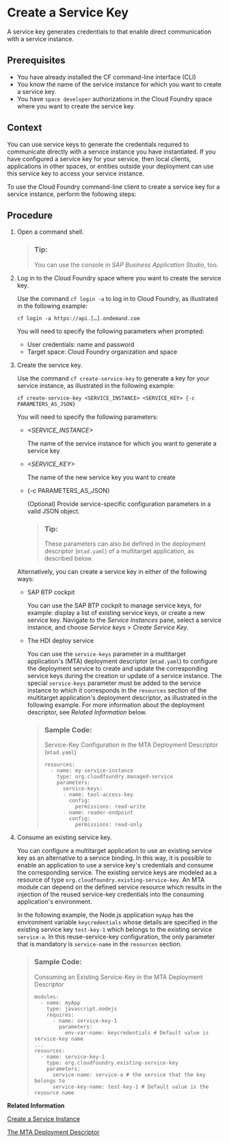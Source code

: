 <!-- loio26c3446247864a8a89d0d2eb6aff6351 -->

# Create a Service Key

A service key generates credentials to that enable direct communication with a service instance.



<a name="loio26c3446247864a8a89d0d2eb6aff6351__prereq_q5r_3wv_gnb"/>

## Prerequisites

-   You have already installed the CF command-line interface \(CLI\)
-   You know the name of the service instance for which you want to create a service key.
-   You have `space developer` authorizations in the Cloud Foundry space where you want to create the service key.



## Context

You can use service keys to generate the credentials required to communicate directly with a service instance you have instantiated. If you have configured a service key for your service, then local clients, applications in other spaces, or entities outside your deployment can use this service key to access your service instance.

To use the Cloud Foundry command-line client to create a service key for a service instance, perform the following steps:



## Procedure

1.  Open a command shell.

    > ### Tip:  
    > You can use the console in *SAP Business Application Studio*, too.

2.  Log in to the Cloud Foundry space where you want to create the service key.

    Use the command `cf login -a` to log in to Cloud Foundry, as illustrated in the following example:

    ```
    cf login -a https://api.[…].ondemand.com
    ```

    You will need to specify the following parameters when prompted:

    -   User credentials: name and password
    -   Target space: Cloud Foundry organization and space

3.  Create the service key.

    Use the command `cf create-service-key` to generate a key for your service instance, as illustrated in the following example:

    ```
    cf create-service-key <SERVICE_INSTANCE> <SERVICE_KEY> {-c PARAMETERS_AS_JSON}
    ```

    You will need to specify the following parameters:

    -   *<SERVICE\_INSTANCE\>* 

        The name of the service instance for which you want to generate a service key

    -   *<SERVICE\_KEY\>*

        The name of the new service key you want to create

    -   \{-c PARAMETERS\_AS\_JSON\}

        \(Optional\) Provide service-specific configuration parameters in a valid JSON object.

        > ### Tip:  
        > These parameters can also be defined in the deployment descriptor \(`mtad.yaml`\) of a multitarget application, as described below.


    Alternatively, you can create a service key in either of the following ways:

    -   SAP BTP cockpit

        You can use the SAP BTP cockpit to manage service keys, for example: display a list of existing service keys, or create a new service key. Navigate to the *Service Instances* pane, select a service instance, and choose *Service keys* \> *Create Service Key*.

    -   The HDI deploy service

        You can use the `service-keys` parameter in a multitarget application's \(MTA\) deployment descriptor \(`mtad.yaml`\) to configure the deployment service to create and update the corresponding service keys during the creation or update of a service instance. The special `service-keys` parameter must be added to the service instance to which it corresponds in the `resources` section of the multitarget application's deployment descriptor, as illustrated in the following example. For more information about the deployment descriptor, see *Related Information* below.

        > ### Sample Code:  
        > Service-Key Configuration in the MTA Deployment Descriptor \(`mtad.yaml`\)
        > 
        > ```
        > resources: 
        >   - name: my-service-instance 
        >     type: org.cloudfoundry.managed-service
        >     parameters:  
        >       service-keys:  
        >       - name: tool-access-key  
        >         config:  
        >           permissions: read-write  
        >       - name: reader-endpoint  
        >         config:  
        >           permissions: read-only
        > ```


4.  Consume an existing service key.

    You can configure a multitarget application to use an existing service key as an alternative to a service binding. In this way, it is possible to enable an application to use a service key's credentials and consume the corresponding service. The existing service keys are modeled as a resource of type `org.cloudfoundry.existing-service-key`. An MTA module can depend on the defined service resource which results in the injection of the reused service-key credentials into the consuming application's environment.

    In the following example, the Node.js application `myApp` has the environment variable `keycredentials` whose details are specified in the existing service key `test-key-1` which belongs to the existing service `service-a`. In this reuse-service-key configuration, the only parameter that is mandatory is `service-name` in the `resources` section.

    > ### Sample Code:  
    > Consuming an Existing Service-Key in the MTA Deployment Descriptor
    > 
    > ```
    > modules:
    >   - name: myApp 
    >     type: javascript.nodejs 
    >     requires: 
    >       - name: service-key-1 
    >         parameters: 
    >           env-var-name: keycredentials # Default value is service-key name
    > ... 
    > resources: 
    >   - name: service-key-1 
    >     type: org.cloudfoundry.existing-service-key
    >     parameters: 
    >       service-name: service-a # the service that the key belongs to 
    >       service-key-name: test-key-1 # Default value is the resource name 
    > ```


**Related Information**  


[Create a Service Instance](create-a-service-instance-355f3b1.md "Make a service instance available to applications.")

[The MTA Deployment Descriptor](../30-HANA-Cloud-DB-Dev-Deployment/the-mta-deployment-descriptor-33548a7.md "Description of the deployment options for a multitarget application.")

